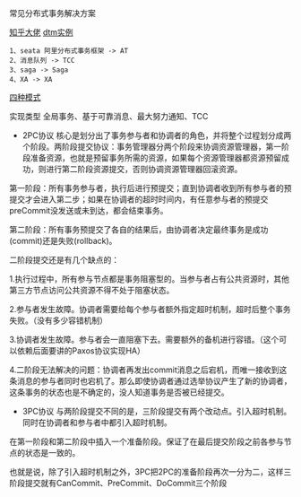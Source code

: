 常见分布式事务解决方案


[知乎大佬](https://zhuanlan.zhihu.com/p/78599954)
[dtm实例](https://mp.weixin.qq.com/s?__biz=Mzg2ODU1MTI0OA==&mid=2247484755&idx=1&sn=1cd4ed55be4e285dda07935ed6e688e3&chksm=ceabda6cf9dc537a4158fe0617d378d8b0247aaf142b402d86a5ad9ebbf239dbab249b958dc3&cur_album_id=2085775054620917763&scene=189#wechat_redirect)

```
1、seata 阿里分布式事务框架 -> AT
2、消息队列 -> TCC
3、saga -> Saga
4、XA -> XA
```


[四种模式](https://seata.io/zh-cn/docs/dev/mode/at-mode.html)

实现类型
全局事务、基于可靠消息、最大努力通知、TCC

- 2PC协议
核心是划分出了事务参与者和协调者的角色，并将整个过程划分成两个阶段。两阶段提交协议：事务管理器分两个阶段来协调资源管理器，第一阶段准备资源，也就是预留事务所需的资源，如果每个资源管理器都资源预留成功，则进行第二阶段资源提交，否则协调资源管理器回滚资源。

第一阶段：所有事务参与者，执行后进行预提交；直到协调者收到所有参与者的预提交才会进入第二步；如果在协调者的超时时间内，有任意参与者的预提交preCommit没发送或未到达，都会结束事务。

第二阶段：所有事务预提交了各自的结果后，由协调者决定最终事务是成功(commit)还是失败(rollback)。

二阶段提交还是有几个缺点的：

1.执行过程中，所有参与节点都是事务阻塞型的。当参与者占有公共资源时，其他第三方节点访问公共资源不得不处于阻塞状态。

2.参与者发生故障。协调者需要给每个参与者额外指定超时机制，超时后整个事务失败。（没有多少容错机制）

3.协调者发生故障。参与者会一直阻塞下去。需要额外的备机进行容错。（这个可以依赖后面要讲的Paxos协议实现HA）

4.二阶段无法解决的问题：协调者再发出commit消息之后宕机，而唯一接收到这条消息的参与者同时也宕机了。那么即使协调者通过选举协议产生了新的协调者，这条事务的状态也是不确定的，没人知道事务是否被已经提交。

- 3PC协议
与两阶段提交不同的是，三阶段提交有两个改动点。引入超时机制。同时在协调者和参与者中都引入超时机制。

在第一阶段和第二阶段中插入一个准备阶段。保证了在最后提交阶段之前各参与节点的状态是一致的。

也就是说，除了引入超时机制之外，3PC把2PC的准备阶段再次一分为二，这样三阶段提交就有CanCommit、PreCommit、DoCommit三个阶段



